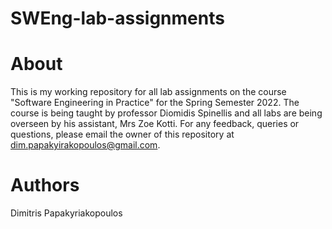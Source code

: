 # SWEng-lab-assignments

# About
This is my working repository for all lab assignments on the course "Software Engineering in Practice" for the Spring Semester 2022. The course is being taught by professor Diomidis Spinellis and all labs are being overseen by his assistant, Mrs Zoe Kotti. For any feedback, queries or questions, please email the owner of this repository at dim.papakyirakopoulos@gmail.com.


# Authors

Dimitris Papakyriakopoulos
